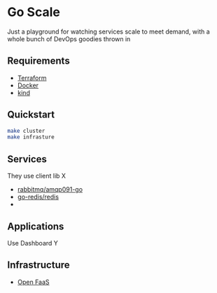 # Go Scale

Just a playground for watching services scale to meet demand, with a whole bunch of DevOps goodies thrown in

## Requirements

 - [Terraform](https://www.terraform.io/)
 - [Docker](https://www.docker.com/)
 - [kind](https://kind.sigs.k8s.io/)

## Quickstart

```bash
make cluster
make infrasture
```

## Services

They use client lib X

 - [rabbitmq/amqp091-go](https://github.com/rabbitmq/amqp091-go)
 - [go-redis/redis](https://github.com/go-redis/redis)
 - 

## Applications

Use Dashboard Y

## Infrastructure

 - [Open FaaS](https://github.com/openfaas/faas-netes/blob/master/chart/openfaas/README.md)